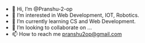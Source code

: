 - 👋 Hi, I’m @Pranshu-2-op
- 👀 I’m interested in Web Development, IOT, Robotics.
- 🌱 I’m currently learning CS and Web Development.
- 💞️ I’m looking to collaborate on ...
- 📫 How to reach me pranshu2op@gmail.com

<!---
Pranshu-2-op/Pranshu-2-op is a ✨ special ✨ repository because its `README.md` (this file) appears on your GitHub profile.
You can click the Preview link to take a look at your changes.
--->
